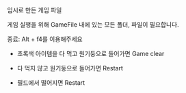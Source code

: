 

임시로 만든 게임 파일



게임 실행을 위해 GameFile 내에 있는 모든 폴더, 파일이 필요합니다.



종료: Alt + f4를 이용해주세요



- 초록색 아이템을 다 먹고 원기둥으로 들어가면 Game clear

- 다 먹지 않고 원기둥으로 들어가면 Restart
- 필드에서 떨어지면 Restart